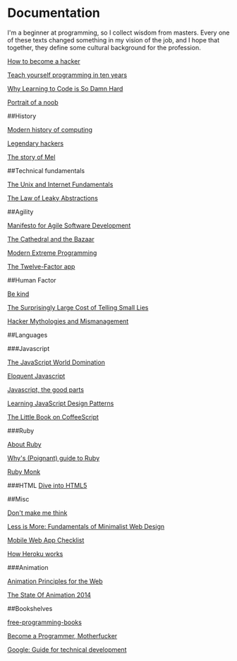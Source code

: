 # Documentation

I'm a beginner at programming, so I collect wisdom from masters. Every one of these texts changed something in my vision of the job, and I hope that together, they define some cultural background for the profession.

[How to become a hacker](http://www.catb.org/esr/faqs/hacker-howto.html)

[Teach yourself programming in ten years](http://norvig.com/21-days.html)

[Why Learning to Code is So Damn Hard](http://www.vikingcodeschool.com/posts/why-learning-to-code-is-so-damn-hard)

[Portrait of a noob](http://steve-yegge.blogspot.fr/2008/02/portrait-of-n00b.html)

##History

[Modern history of computing](http://plato.stanford.edu/entries/computing-history/)

[Legendary hackers](http://www.autistici.org/rez/hackers.php)

[The story of Mel](http://www.pbm.com/~lindahl/mel.html)

##Technical fundamentals

[The Unix and Internet Fundamentals](http://en.tldp.org/HOWTO/Unix-and-Internet-Fundamentals-HOWTO/index.html)

[The Law of Leaky Abstractions](http://www.joelonsoftware.com/articles/LeakyAbstractions.html)

##Agility

[Manifesto for Agile Software Development](http://agilemanifesto.org/)

[The Cathedral and the Bazaar](http://www.catb.org/esr/writings/cathedral-bazaar/cathedral-bazaar/)

[Modern Extreme Programming](http://benjiweber.co.uk/blog/2015/04/17/modern-extreme-programming/)

[The Twelve-Factor app](http://12factor.net/)

##Human Factor

[Be kind](http://boz.com/articles/be-kind.html)

[The Surprisingly Large Cost of Telling Small Lies](http://boss.blogs.nytimes.com/2014/03/11/the-surprisingly-large-cost-of-telling-small-lies/)

[Hacker Mythologies and Mismanagement](https://modelviewculture.com/pieces/hacker-mythologies-and-mismanagement)

##Languages

###Javascript

[The JavaScript World Domination](https://medium.com/@slsoftworks/javascript-world-domination-af9ca2ee5070)

[Eloquent Javascript](http://fr.eloquentjavascript.net/contents.html)

[Javascript, the good parts](https://www.acmi.net.au/media/12347/javascript_the_good_parts.pdf)

[Learning JavaScript Design Patterns](http://www.addyosmani.com/resources/essentialjsdesignpatterns/book/)

[The Little Book on CoffeeScript](http://arcturo.github.io/library/coffeescript/index.html)

###Ruby

[About Ruby](https://www.ruby-lang.org/en/about/)

[Why's (Poignant) guide to Ruby](http://mislav.uniqpath.com/poignant-guide/book/chapter-1.html)

[Ruby Monk](https://rubymonk.com/)

###HTML
[Dive into HTML5](http://fortuito.us/diveintohtml5/)

##Misc

[Don't make me think](http://www.ni.ac.rs/images/stories/opsti/DMMT.pdf)

[Less is More: Fundamentals of Minimalist Web Design](http://webdesign.tutsplus.com/articles/less-is-more-fundamentals-of-minimalist-web-design--webdesign-8)

[Mobile Web App Checklist](http://www.luster.io/blog/9-29-14-mobile-web-checklist.html)

[How Heroku works](https://devcenter.heroku.com/articles/how-heroku-works)

###Animation

[Animation Principles for the Web](https://cssanimation.rocks/principles/)

[The State Of Animation 2014](http://www.smashingmagazine.com/2014/11/18/the-state-of-animation-2014/)

##Bookshelves

[free-programming-books](https://github.com/vhf/free-programming-books/blob/master/free-courses-en.md)

[Become a Programmer, Motherfucker](http://programming-motherfucker.com/become.html)

[Google: Guide for technical development](https://www.google.com/about/careers/students/guide-to-technical-development.html)
